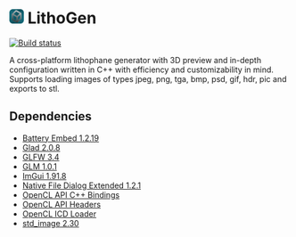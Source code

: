# <img src="res/icon.png" style="width: 26px; height: 26px;"> LithoGen
[![Build status](https://github.com/yellowatom/lithogen/actions/workflows/buildtest.yml/badge.svg)](https://github.com/yellowatom/lithogen/actions)

A cross-platform lithophane generator with 3D preview and in-depth configuration written in C++ with efficiency and customizability in mind. Supports loading images of types jpeg, png, tga, bmp, psd, gif, hdr, pic and exports to stl.

## Dependencies
- [Battery Embed 1.2.19](https://github.com/batterycenter/embed)
- [Glad 2.0.8](https://github.com/dav1dde/glad)
- [GLFW 3.4](https://github.com/glfw/glfw)
- [GLM 1.0.1](https://github.com/g-truc/glm)
- [ImGui 1.91.8](https://github.com/ocornut/imgui)
- [Native File Dialog Extended 1.2.1](https://github.com/btzy/nativefiledialog-extended)
- [OpenCL API C++ Bindings](https://github.com/khronosgroup/opencl-clhpp)
- [OpenCL API Headers](https://github.com/khronosgroup/opencl-headers)
- [OpenCL ICD Loader](https://github.com/khronosgroup/opencl-icd-loader)
- [std_image 2.30](https://github.com/nothings/stb)
